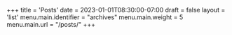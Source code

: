 +++
title = 'Posts'
date = 2023-01-01T08:30:00-07:00
draft = false
layout = 'list'
menu.main.identifier = "archives"
menu.main.weight = 5       
menu.main.url = "/posts/"
+++